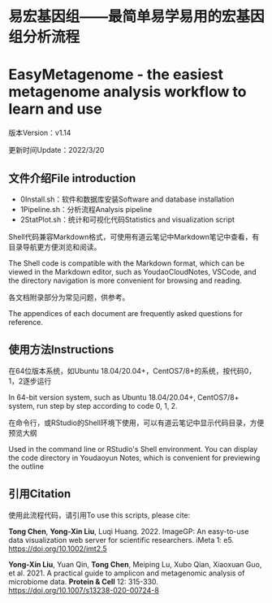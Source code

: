# 易宏基因组——最简单易学易用的宏基因组分析流程 
# EasyMetagenome - the easiest metagenome analysis workflow to learn and use

版本Version：v1.14

更新时间Update：2022/3/20

## 文件介绍File introduction

- 0Install.sh：软件和数据库安装Software and database installation
- 1Pipeline.sh：分析流程Analysis pipeline
- 2StatPlot.sh：统计和可视化代码Statistics and visualization script

Shell代码兼容Markdown格式，可使用有道云笔记中Markdown笔记中查看，有目录导航更方便浏览和阅读。

The Shell code is compatible with the Markdown format, which can be viewed in the Markdown editor, such as YoudaoCloudNotes, VSCode, and the directory navigation is more convenient for browsing and reading.

各文档附录部分为常见问题，供参考。

The appendices of each document are frequently asked questions for reference.

## 使用方法Instructions

在64位版本系统，如Ubuntu 18.04/20.04+，CentOS7/8+的系统，按代码0，1，2逐步运行

In 64-bit version system, such as Ubuntu 18.04/20.04+, CentOS7/8+ system, run step by step according to code 0, 1, 2.

在命令行，或RStudio的Shell环境下使用，可以有道云笔记中显示代码目录，方便预览大纲

Used in the command line or RStudio's Shell environment. You can display the code directory in Youdaoyun Notes, which is convenient for previewing the outline

## 引用Citation

使用此流程代码，请引用To use this scripts, please cite:

**Tong Chen**, **Yong-Xin Liu**, Luqi Huang. 2022. ImageGP: An easy-to-use data visualization web server for scientific researchers. iMeta 1: e5. https://doi.org/10.1002/imt2.5

**Yong-Xin Liu**, Yuan Qin, **Tong Chen**, Meiping Lu, Xubo Qian, Xiaoxuan Guo, et al. 2021. A practical guide to amplicon and metagenomic analysis of microbiome data. **Protein & Cell** 12: 315-330. https://doi.org/10.1007/s13238-020-00724-8